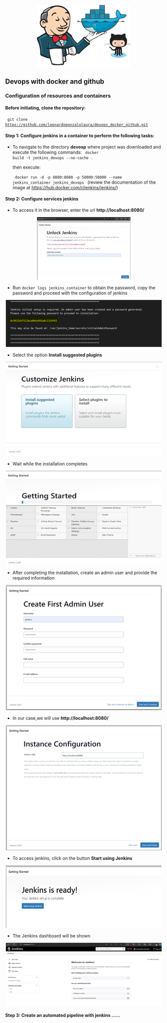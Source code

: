 <p align="center">
<img src="jenkins_docker.png" alt="Description of the image" width="300" height="200" align:"center">
<p>

## Devops with docker and github

### Configuration of resources and containers

#### Before initiating, clone the repository: 

<code> git clone https://github.com/leonardogonzalolaura/devops_docker_github.git
</code>


#### Step 1: Configure jenkins in a container to perform the following tasks:

- To navigate to the directory **devosp** where project was downloaded and execute the following commands:
  <code> docker build -t jenkins_devops --no-cache .</code>

  then execute:

  <code> docker run -d -p 8080:8080 -p 50000:50000 --name jenkins_container jenkins_devops </code> (review the documentation of the image at https://hub.docker.com/r/jenkins/jenkins/)

#### Step 2: Configure services jenkins 
- To access it in the browser, enter the url **http://localhost:8080/**

<p align="center">
<img src="getting_started_001.png" alt="Description of the image" width="300" height="200" align:"center">
<p>

- Run <code>docker logs jenkins_container</code> to obtain the password, copy the password and proceed with the configuration of jenkins
<p align="center">
<img src="getting_started_002.png" alt="Description of the image" width="500" height="150" align:"center">
<p>

- Select the option **Install suggested plugins** 
<p align="center">
<img src="getting_started_003.png" alt="Description of the image" width="500" height="300" align:"center">
<p>

- Wait while the installation completes
<p align="center">
<img src="getting_started_004.png" alt="Description of the image" width="500" height="300" align:"center">
<p>

- After completing the installation, create an admin user and provide the required information
  
<p align="center">
<img src="getting_started_005.png" alt="Description of the image" width="500" height="400" align:"center">
<p>

- In our case,we will use  **http://localhost:8080/** 
<p align="center">
<img src="getting_started_006.png" alt="Description of the image" width="500" height="400" align:"center">
<p>

- To access jenkins, click on the button **Start using Jenkins**
<p align="center">
<img src="getting_started_007.png" alt="Description of the image" width="500" height="200" align:"center">
<p>

- The Jenkins dashboard will be shown 
<p align="center">
<img src="getting_started_008.png" alt="Description of the image" width="500" height="200" align:"center">
<p>

#### Step 3: Create an automated pipeline with jenkins ......
